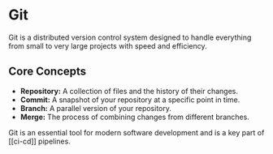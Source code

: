# Git

Git is a distributed version control system designed to handle everything from small to very large projects with speed and efficiency.

## Core Concepts

- **Repository:** A collection of files and the history of their changes.
- **Commit:** A snapshot of your repository at a specific point in time.
- **Branch:** A parallel version of your repository.
- **Merge:** The process of combining changes from different branches.

Git is an essential tool for modern software development and is a key part of [[ci-cd]] pipelines.
